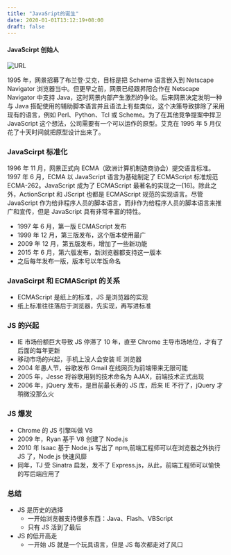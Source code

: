 ```yaml
---
title: "JavaSript的诞生"
date: 2020-01-01T13:12:19+08:00
draft: false
---
```


#### JavaScirpt 创始人

![URL](/images/BEich.jpg)

1995 年，网景招募了布兰登·艾克，目标是把 Scheme 语言嵌入到 Netscape Navigator 浏览器当中。但更早之前，网景已经跟昇阳合作在 Netscape Navigator 中支持 Java，这时网景内部产生激烈的争论。后来网景决定发明一种与 Java 搭配使用的辅助脚本语言并且语法上有些类似，这个决策导致排除了采用现有的语言，例如 Perl、Python、Tcl 或 Scheme。为了在其他竞争提案中捍卫 JavaScript 这个想法，公司需要有一个可以运作的原型。艾克在 1995 年 5 月仅花了十天时间就把原型设计出来了。

### JavaScirpt 标准化

1996 年 11 月，网景正式向 ECMA（欧洲计算机制造商协会）提交语言标准。1997 年 6 月，ECMA 以 JavaScript 语言为基础制定了 ECMAScript 标准规范 ECMA-262。JavaScript 成为了 ECMAScript 最著名的实现之一[16]。除此之外，ActionScript 和 JScript 也都是 ECMAScript 规范的实现语言。尽管 JavaScript 作为给非程序人员的脚本语言，而非作为给程序人员的脚本语言来推广和宣传，但是 JavaScript 具有非常丰富的特性。

- 1997 年 6 月，第一版 ECMAScript 发布
- 1999 年 12 月，第三版发布，这个版本使用最广
- 2009 年 12 月，第五版发布，增加了一些新功能
- 2015 年 6 月，第六版发布，新浏览器都支持这一版本
- 之后每年发布一版，版本号以年饭命名

### JavaScirpt 和 ECMAScript 的关系

- ECMAScript 是纸上的标准，JS 是浏览器的实现
- 纸上标准往往落后于浏览器，先实现，再写进标准

### JS 的兴起

- IE 市场份额巨大导致 JS 停滞了 10 年，直至 Chrome 主导市场地位，才有了后面的每年更新
- 移动市场的兴起，手机上没人会安装 IE 浏览器
- 2004 年愚人节，谷歌发布 Gmail 在线网页为前端带来无限可能
- 2005 年，Jesse 将谷歌用到的技术命名为 AJAX，前端技术正式出现
- 2006 年，jQuery 发布，是目前最长寿的 JS 库，后来 IE 不行了，jQuery 才稍微没那么火

### JS 爆发

- Chrome 的 JS 引擎叫做 V8
- 2009 年，Ryan 基于 V8 创建了 Node.js
- 2010 年 Isaac 基于 Node.js 写出了 npm,前端工程师可以在浏览器之外执行 JS 了，Node.js 快速风靡
- 同年，TJ 受 Sinatra 启发，发不了 Express.js，从此，前端工程师可以愉快的写后端应用了

### 总结

- JS 是历史的选择
  - 一开始浏览器支持很多东西：Java、Flash、VBScript
  - 只有 JS 活到了最后
- JS 的低开高走
  - 一开始 JS 就是一个玩具语言，但是 JS 每次都走对了风口
